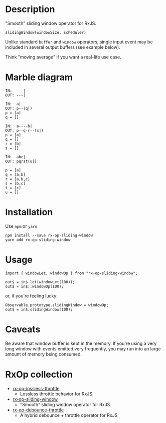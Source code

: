 # Description

"Smooth" sliding window operator for RxJS.

```
slidingWindow(windowSize, scheduler)
```

Unlike standard `buffer` and `window` operators, single input event
may be included in several output buffers (see example below).

Think "moving average" if you want a real-life use case.

# Marble diagram

```
IN:  ---|
OUT: ---|
```

```
IN:  a|
OUT: p--(q|)
p = [a]
q = []
```

```
IN:  a----b|
OUT: p--q-r--(s|)
p = [a]
q = []
r = [b]
s = []
```

```
IN:  abc|
OUT: pqrst(u|)

p = [a]
q = [a,b]
r = [a,b,c]
s = [b,c]
t = [c]
u = []
```

# Installation

Use `npm` or `yarn`

```
npm install --save rx-op-sliding-window
yarn add rx-op-sliding-window
```

# Usage

```
import { windowLet, windowOp } from "rx-op-sliding-window";

out$ = in$.let(windowLet(100));
out$ = in$::windowOp(100);
```

or, if you're feeling lucky:

```
Observable.prototype.slidingWindow = windowOp;
out$ = in$.slidingWindow(100);
```

# Caveats

Be aware that window buffer is kept in the memory. If you're using a
very long window with events emitted very frequently, you may run into
an large amount of memory being consumed.

# RxOp collection

* [rx-op-lossless-throttle](https://github.com/bkon/rx-op-lossless-throttle)
  - Lossless throttle behavior for RxJS.
* [rx-op-sliding-window](https://github.com/bkon/rx-op-sliding-window)
  - "Smooth" sliding window operator for RxJS
* [rx-op-debounce-throttle](https://github.com/bkon/rx-op-debounce-throttle)
  - A hybrid debounce + throttle operator for RxJS
